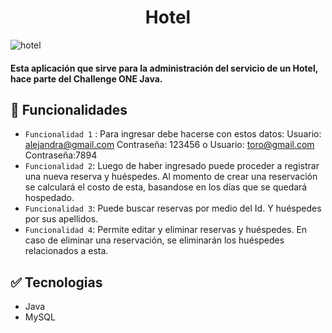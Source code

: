 
<h1 align="center">Hotel</h1>

![hotel](https://user-images.githubusercontent.com/78225423/222993633-17b5a587-734c-4993-b0eb-71a608198ff1.png)

<h4 >
Esta aplicación que sirve para la administración del servicio de un Hotel, hace parte del Challenge ONE Java.
</h4>

## :hammer: Funcionalidades

- `Funcionalidad 1` :  Para ingresar debe hacerse con estos datos: 
Usuario: alejandra@gmail.com
Contraseña: 123456
o
Usuario: toro@gmail.com
Contraseña:7894
- `Funcionalidad 2`: Luego de haber ingresado puede proceder a registrar una nueva reserva y huéspedes. Al momento de crear una reservación se calculará el costo de esta, basandose en los días que se quedará hospedado.
- `Funcionalidad 3`: Puede buscar reservas por medio del Id. Y huéspedes por sus apellidos.
- `Funcionalidad 4`: Permite editar y eliminar reservas y huéspedes. En caso de eliminar una reservación, se eliminarán los huéspedes relacionados a esta.


## :white_check_mark: Tecnologias
- Java
- MySQL

